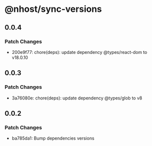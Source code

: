 # @nhost/sync-versions

## 0.0.4

### Patch Changes

- 200e9f77: chore(deps): update dependency @types/react-dom to v18.0.10

## 0.0.3

### Patch Changes

- 3a76080e: chore(deps): update dependency @types/glob to v8

## 0.0.2

### Patch Changes

- ba785da1: Bump dependencies versions
